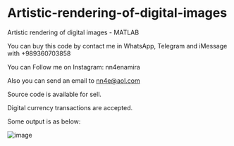 # Artistic-rendering-of-digital-images
Artistic rendering of digital images - MATLAB

You can buy this code by contact me in WhatsApp, Telegram and iMessage with +989360703858

You can Follow me on Instagram: nn4enamira

Also you can send an email to nn4e@aol.com

Source code is available for sell.

Digital currency transactions are accepted.

Some output is as below:

![image](https://github.com/user-attachments/assets/d39e1ee1-3116-4238-b814-4096f92ecd01)

